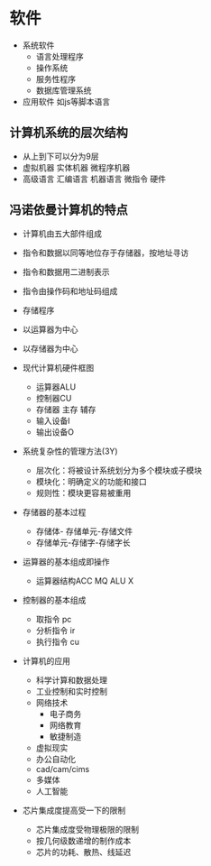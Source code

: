 # 软件

- 系统软件
  - 语言处理程序
  - 操作系统
  - 服务性程序
  - 数据库管理系统
- 应用软件 如js等脚本语言

## 计算机系统的层次结构

- 从上到下可以分为9层
- 虚拟机器 实体机器 微程序机器
- 高级语言 汇编语言 机器语言 微指令 硬件

## 冯诺依曼计算机的特点

- 计算机由五大部件组成
- 指令和数据以同等地位存于存储器，按地址寻访
- 指令和数据用二进制表示
- 指令由操作码和地址码组成
- 存储程序
- 以运算器为中心
- 以存储器为中心
- 现代计算机硬件框图
  - 运算器ALU
  - 控制器CU
  - 存储器 主存 辅存
  - 输入设备I
  - 输出设备O
- 系统复杂性的管理方法(3Y)
  - 层次化：将被设计系统划分为多个模块或子模块
  - 模块化：明确定义的功能和接口
  - 规则性：模块更容易被重用
- 存储器的基本过程
  - 存储体- 存储单元-存储文件
  - 存储单元-存储字-存储字长
- 运算器的基本组成即操作
  - 运算器结构ACC MQ ALU X
- 控制器的基本组成
  - 取指令  pc
  - 分析指令  ir
  - 执行指令  cu

- 计算机的应用
  - 科学计算和数据处理
  - 工业控制和实时控制
  - 网络技术
    - 电子商务
    - 网络教育
    - 敏捷制造
  - 虚拟现实
  - 办公自动化
  - cad/cam/cims
  - 多媒体
  - 人工智能
- 芯片集成度提高受一下的限制
  - 芯片集成度受物理极限的限制
  - 按几何级数递增的制作成本
  - 芯片的功耗、散热、线延迟